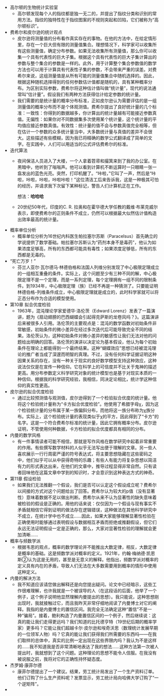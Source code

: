 - 高尔顿的生物统计实验室
	- 高尔顿发现每个人的指纹都是独一无二的，并提出了指纹分类和识别的常用方法。指纹的独特性在于指纹图案的不规则突起和凹陷，它们被称为“高尔顿标识”。
- 费希尔和皮尔逊的统计观点
	- 皮尔逊将测量值的分布看作真实存在的事物。在他的方法中，在给定情形里，存在一个巨大但有限的测量值集合。理想情况下，科学家可以收集所有这些测量值，确定分布参数。如果无法收集所有测量值，那么你可以收集一个具有代表性的巨大子集。根据这个具有代表性的巨大子集计算出的参数与整个集合的参数是一样的。此外，用于计算整个集合参数值的数学方法也可以用于计算具有代表性子集的参数，不会带来严重的误差。对费希尔来说，这组测量值是从所有可能的测量值集合中随机选择的。因此，根据这种随机选择得到的任何参数估计值都是随机的，具有某种概率分布。为区别实际参数，费希尔将这种估计值叫做“统计量”，现代的说法通常叫“估计量”。假设我们有两种方法获得估计给定参数的统计量。
	- 我们需要的是统计量的概率分布标准，正如皮尔逊认为需要评估的是一组测量值的概率分布而不是个体观测值。费希尔提出了良好统计量的几个标准：一致性：你得到的数据越多，你计算出的统计量越有可能接近参数真值。无偏性：如果你对不同数据集多次使用某个统计量，这个统计量的平均值应接近参数真值。有效性：统计量的值不会与参数真值完全相等，但在估计一个参数的众多统计量当中，大多数统计量与真值的差异不会很大。这些描述有些模糊，因为我已将精确的数学公式翻译成了简单的文字。在实践中，人们可以用适当的公式评估费希尔的标准。
- 迭代算法
	- 夜间保洁人员进入了大楼，一个人拿着笤帚和撮箕来到了我的办公室。在黑暗中，他听到了嗡嗡声。他可以看到计算机不断运算时一只眼睛一张一翕发出的蓝色光亮。突然，打印机醒了。“咔啦，”它叫了一声，然后是“咔啦，咔啦，咔啦，咔啦咔啦！”这位清洁工后来告诉我，这是一种极其可怕的经历，并请求我下次留下某种标记，警告人们计算机正在工作。
	  
	  想法：**哈哈哈**
	- 20世纪50年代，印度的C. R. 拉奥和在霍华德大学任教的戴维·布莱克威尔表示，即使费希尔的正则条件不成立，仍然可以根据最大似然估计值构造出效率最高的统计量。
- 概率单位分析
	- 概率单位分析为16世纪内科医生帕拉塞尔苏斯（Paracelsus）首先确立的学说提供了数学基础。帕拉塞尔苏斯认为“药剂本身不是毒药”，他认为如果浓度足够高，所有的东西都可能具有毒性；如果浓度足够低，所有的东西都是无毒的。
- “死亡万岁！”
	- 芬兰人亚尔·瓦尔德马·林德伯格和法国人列维分别发现了中心极限定理成立的一组相互重叠的条件。实际上，这个问题至少有三种不同的解，中心极限定理不是一个定理，而是一系列定理，每个定理拥有一组不同的限制条件。到1934年，中心极限定理（族）已经不再是一种猜测了。只要能证明林德伯格-列维条件成立，中心极限定理就是成立的，此时科学家就可以将正态分布作为合适的模型使用。
- 第10章 拟合优度检验
	- 1963年，混沌理论学家爱德华·洛伦茨（Edward Lorenz）发表了一篇演讲，题为《扇动翅膀的巴西蝴蝶会引起得克萨斯的龙卷风吗？》。这篇演讲后来被很多人引用。洛伦茨的主要观点是：混沌的数学函数对初始条件非常敏感，初始条件的微小差异在经过多次迭代后可能导致完全不同的结果。洛伦茨认为，这种初始条件对微小差异的敏感性让我们无法对他的问题给出明确的回答。洛伦茨的演讲以决定论为基本假设，他认为每个初始条件在理论上都能得到一个最终结果。这种“蝴蝶效应”思想已经被混沌理论的推广者当成了深邃而明智的真理。不过，没有任何科学证据证明这种因果关系的存在，没有一种关于现实的良好数学模型支持这种效应，这种说法仅仅是在宣传一种信仰。它在科学上的可信度并不比关于鬼神的描述更高。用分布参数定义科学研究对象的统计模型也是基于对现实本质的一种信仰。根据我的科学研究经验，我相信，同决定论相比，统计学这种信仰的真实性更高。
- 皮尔逊的拟合优度检验
	- 通过比较预测值与观测值，皮尔逊得到了一个检验拟合优度的统计量。他将这个检验统计量称为“卡方拟合优度检验”。他使用了希腊字母χ，因为这个检验统计量的分布属于某一族偏斜分布，而他将这一族分布称为χ族分布。实际上，这个检验统计量的表现类似于χ的平方，因此得到了“卡方”的名字。这是一个符合费希尔标准的统计量，因此它拥有概率分布。皮尔逊证明，不管使用何种数据，卡方检验的拟合优度都具有相同的分布。
- 内曼的数学风格
	- 有一件事情读者可能不相信，那就是写作风格在数学研究中起着非常重要的作用。有些撰写数学材料的人似乎无法写出便于理解的文章。另一些人喜欢展示一行行周密严谨的符号表达式，将主要思想隐藏在这些密码之中，他们似乎可以从中获得奇特的乐趣；有些人有能力将复杂思想以简洁有力的形式表达出来，在他们的文章中，推导过程显得非常自然。只有读者回味他在这篇文章中学到的知识时，才会意识到这种表达方式的神奇。
- 第11章 假设检验
	- 如果我们无法推翻一个假设，我们是否可以认定这个假设成立呢？费希尔以间接的方式对这个问题给出了回答。费希尔认为较大的p值（没有显著性）意味着数据不足以做出判断。费希尔从来不认为显著性的缺失意味着被检验的假设是正确的。用他的话来说：仅仅因为一个假设与现有事实不矛盾就相信它得到证明的做法存在逻辑错误，这种做法在其他科学研究中不成立，在统计学中也不成立……因此，如果大家能够理解显著性检验在正确使用时能够通过表明假设与数据相互矛盾而拒绝或推翻假设，但它们永远无法证明假设一定是正确的，那么，大家对显著性检验的理解就会更加清晰……
- 概率与频数学派
	- 根据韦恩的观点，概率的数学理论并不能推出大数定律，相反，大数定律是概率的基础。这是频数学派对概率的定义。1921年，约翰·梅纳德·凯恩斯②认为这是无用的，甚至是无意义的解释。他指出，频数学派对概率的定义具有内在的矛盾，导致人们无法在大多数需要用到概率的情形中使用这种定义。
- 内曼的解决方法
	- 我不知道应该请您做出解释还是向您提出疑问。论文中已经暗示，这些工作很难理解，也许我就是一个被误导的人（在这段话的后面，他举了一个例子，这个例子说明他显然理解内曼提出的思想）。我只能说，这种思想刚出现时，我就接触过它，而且我昨天非常仔细地阅读了内曼博士对它的阐释。我指的是内曼博士的置信区间。我完全无法确定这种“置信”不是一种“骗局”。接着，鲍利构造了内曼置信区间的一个例子，然后继续说：这真的能让我们走得更远吗？我们知道的比托德亨特（19世纪后期的概率学家）更多吗？它能让我们超越卡尔·皮尔逊和埃奇沃思（数理统计发展早期的一位领军人物）吗？它真的能让我们获得我们所需要的东西吗——在我们取样的总体中，真实的比例一定出现在这些界限内吗？我认为不是这样的……我不知道我是否非常清晰地表达了我的想法……这种方法第一次被人提出时，我就想到了这个问题。这种理论的思想不能令人信服。在我没有被说服之前，我将对它的正确性持怀疑态度。
- 杰罗姆·康菲尔德
	- 康菲尔德提出了一个建议。结果，劳工统计局发出了一个生产资料订单。他们订购了什么生产资料呢？发票显示，劳工统计局向哈佛大学订购了“一个逆矩阵”。
-